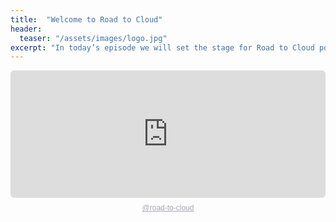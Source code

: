 ```yaml
---
title:  "Welcome to Road to Cloud"
header:
  teaser: "/assets/images/logo.jpg"
excerpt: "In today’s episode we will set the stage for Road to Cloud podcast."
---
```


<div style="height: 228px; width: 100%;"><iframe src="https://audio.com/embed/audio/1789837826511969?theme=image"
    style="display:block; border-radius: 6px; border: none; height: 204px; width: 100%;"></iframe><a href='https://audio.com/road-to-cloud' style="text-align: center; display: block; color: #A4ABB6; font-size: 12px; font-family: sans-serif; line-height: 16px; margin-top: 8px; overflow: hidden; white-space: nowrap; text-overflow: ellipsis;">@road-to-cloud</a></div>
